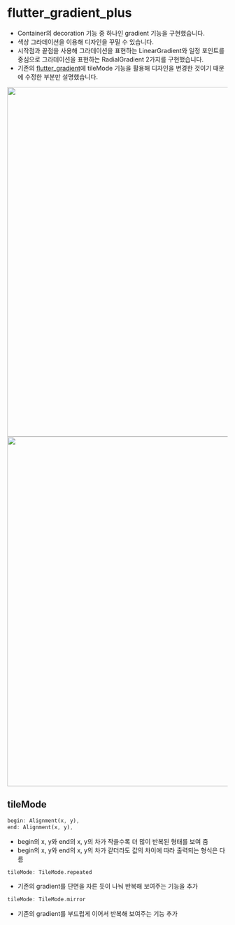 # flutter_gradient_plus

- Container의 decoration 기능 중 하나인 gradient 기능을 구현했습니다.
- 색상 그라데이션을 이용해 디자인을 꾸밀 수 있습니다.
- 시작점과 끝점을 사용해 그라데이션을 표현하는 LinearGradient와 일정 포인트를 중심으로 그라데이션을 표현하는 RadialGradient 2가지를 구현했습니다.
- 기존의 [flutter_gradient](https://github.com/OOGEE/Flutter/tree/master/flutter_Layout/flutter_gradient)에 tileMode 기능을 활용해 디자인을 변경한 것이기 때문에 수정한 부분만 설명했습니다.

<div>
<img height="800" src="https://user-images.githubusercontent.com/46275549/96059613-6293c980-0ec9-11eb-9483-54557e7b7478.jpg">
<img height="800" src="https://user-images.githubusercontent.com/46275549/96059617-63c4f680-0ec9-11eb-9afd-9cc9d4dcae30.jpg">
</div>

## tileMode
~~~dart
begin: Alignment(x, y),
end: Alignment(x, y),
~~~
- begin의 x, y와 end의 x, y의 차가 작을수록 더 많이 반복된 형태를 보여 줌
- begin의 x, y와 end의 x, y의 차가 같더라도 값의 차이에 따라 출력되는 형식은 다름

~~~dart
tileMode: TileMode.repeated
~~~
- 기존의 gradient를 단면을 자른 듯이 나눠 반복해 보여주는 기능을 추가

~~~dart
tileMode: TileMode.mirror
~~~
- 기존의 gradient를 부드럽게 이어서 반복해 보여주는 기능 추가